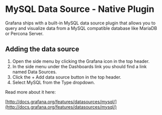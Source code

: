 # MySQL Data Source - Native Plugin

Grafana ships with a built-in MySQL data source plugin that allows you to query and visualize data from a MySQL compatible database like MariaDB or Percona Server.

## Adding the data source

1. Open the side menu by clicking the Grafana icon in the top header.
2. In the side menu under the Dashboards link you should find a link named Data Sources.
3. Click the + Add data source button in the top header.
4. Select MySQL from the Type dropdown.

Read more about it here:

[http://docs.grafana.org/features/datasources/mysql/](http://docs.grafana.org/features/datasources/mysql/)
